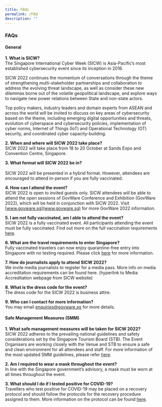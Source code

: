 ```yaml
---
title: FAQs
permalink: /FAQ
description: ""
---
```

### **FAQs**

#### **General**

**1.	What is SICW?**
<br>The Singapore International Cyber Week (SICW) is Asia-Pacific’s most established cybersecurity event since its inception in 2016. 

SICW 2022 continues the momentum of conversations through the theme of strengthening multi-stakeholder partnerships and collaboration to address the evolving threat landscape, as well as consider these new dilemmas borne out of the volatile geopolitical landscape, and explore ways to navigate new power relations between State and non-state actors. 

Top policy makers, industry leaders and domain experts from ASEAN and across the world will be invited to discuss on key areas of cybersecurity based on the theme, including emerging digital opportunities and threats, evolution of cyberspace and cybersecurity policies, implementation of cyber norms, Internet of Things (IoT) and Operational Technology (OT) security, and coordinated cyber capacity-building.   


**2.	When and where will SICW 2022 take place?**
<br>SICW 2022 will take place from 18 to 20 October at Sands Expo and Convention Centre, Singapore.

**3.	What format will SICW 2022 be in?**  
<br>SICW 2022 will be presented in a hybrid format. However, attendees are encouraged to attend in-person if you are fully vaccinated.

**4.	How can I attend the event?**
<br>SICW 2022 is open to invited guests only. SICW attendees will be able to attend the open sessions of  GovWare Conference and Exhibition (GovWare 2022), which will be held in conjunction with SICW 2022. Visit [www.govware.sg](www.govware.sg) for more GovWare 2022 information. 

**5.	I am not fully vaccinated, am I able to attend the event?**
<br>SICW 2022 is a fully vaccinated event. All participants attending the event must be fully vaccinated. 
Find out more on the full vaccination requirements [here](https://safetravel.ica.gov.sg/arriving/overview#vaccination). 

**6.	What are the travel requirements to enter Singapore?**
<br>Fully vaccinated travelers can now enjoy quarantine-free entry into Singapore with no testing required. Please click [here](https://safetravel.ica.gov.sg/arriving/overview) for more information. 

**7. How do journalists apply to attend SICW 2022?**
<br>We invite media journalists to register for a media pass. More info on media accreditation requirements can be found here. (hyperlink to Media Accreditation webpage from SICW website)

**8. What is the dress code for the event?**
<br>The dress code for the SICW 2022 is business attire.

**9. Who can I contact for more information?**
<br>You may email <a href="mailto:enquiries@govware.sg ">enquiries@govware.sg </a> for more details.

#### **Safe Management Measures (SMM)**

**1.	What safe management measures will be taken for SICW 2022?**
<br>SICW 2022 adheres to the prevailing national guidelines and safety considerations set by the Singapore Tourism Board (STB). The Event Organisers are working closely with the Venue and STB to ensure a safe and clean environment for all attendees and staff. For more information of the most updated SMM guidelines, please refer [here](https://www.stb.gov.sg/content/stb/en/home-pages/advisory-for-MICE.html#MICE). 

**2. Am I required to wear a mask throughout the event?**
<br>In line with the Singapore government’s advisory, a mask must be worn at all times throughout the event.

**3. What should I do if I tested positive for COVID-19?**
<br>Travellers who test positive for COVID-19 may be placed on a recovery protocol and should follow the protocols for the recovery procedure assigned to them. More information on the protocol can be found [here](https://www.visitsingapore.com/travel-requirements/health-protocol/#:~:text=Travellers%20who%20test%20positive%20for,discharge%20from%20the%20recovery%20protocol). 